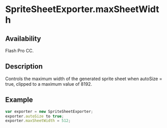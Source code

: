 # SpriteSheetExporter.maxSheetWidth

## Availability

Flash Pro CC.

## Description

Controls the maximum width of the generated sprite sheet when autoSize = true, clipped to a maximum value of 8192.

## Example

```javascript
var exporter = new SpriteSheetExporter;
exporter.autoSize to true;
exporter.maxSheetWidth = 512;
```
